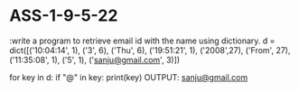 # ASS-1-9-5-22
:write a program to retrieve email id with the name using dictionary.
d = dict([('10:04:14', 1), ('3', 6), ('Thu', 6), ('19:51:21', 1), ('2008',27),  ('From', 27), ('11:35:08', 1), ('5', 1), ('sanju@gmail.com', 3)])

for key in d:
    if "@" in key:
        print(key)
        OUTPUT:
        sanju@gmail.com
      
